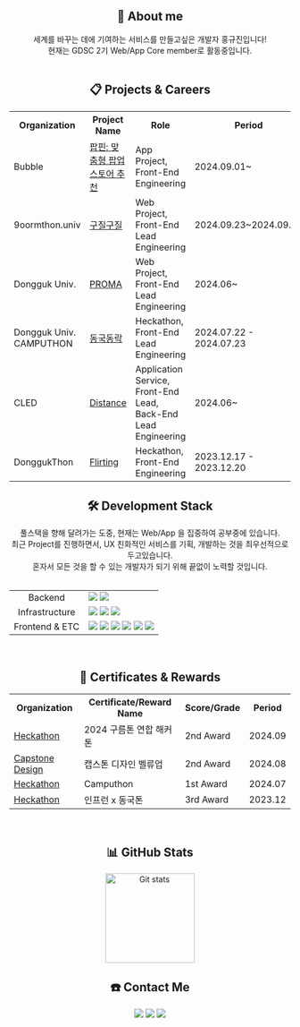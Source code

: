 <div align="center">
  <h2>🧐 About me</h2>
세계를 바꾸는 데에 기여하는 서비스를 만들고싶은 개발자 홍규진입니다!<br/> 현재는 GDSC 2기 Web/App Core member로 활동중입니다.<br/>
</div>

<br/>

<div align="center">
    <h2>📋 Projects & Careers</h2>
  <table>
    <tr>
      <th>Organization</th>
      <th>Project Name</th>
      <th>Role</th>
      <th>Period</th>
    </tr>
    <tr>
      <td>Bubble</td>
      <td><a href="https://github.com/proj-poppin/.github">팝핀: 맞춤형 팝업 스토어 추천</a></td>
      <td>App Project, Front-End Engineering</td>
      <td>2024.09.01~</td>
    </tr>
    <tr>
      <td>9oormthon.univ</td>
      <td><a href="https://github.com/Gooaein/GoojilGoojil-FE">구질구질</a></td>
      <td>Web Project, Front-End Lead Engineering</td>
      <td>2024.09.23~2024.09.29</td>
    </tr>
    <tr>
      <td>Dongguk Univ.</td>
      <td><a href="https://github.com/PROMAplatform/Proma_front">PROMA</a></td>
      <td>Web Project, Front-End Lead Engineering</td>
      <td>2024.06~</td>
    </tr>
    <tr>
      <td>Dongguk Univ. CAMPUTHON</td>
      <td><a href="https://github.com/PROMACAMputhon/front">동국동락</a></td>
      <td>Heckathon, Front-End Lead Engineering</td>
      <td>2024.07.22 - 2024.07.23</td>
    </tr>
    <tr>
      <td>CLED</td>
      <td><a href="https://github.com/rainofmay/distance">Distance</a></td>
      <td>Application Service, Front-End Lead, Back-End Lead Engineering</td>
      <td>2024.06~ </td>
    </tr>
    <tr>
      <td>DonggukThon</td>
      <td><a href="https://github.com/donggukthon/donggukthon_2023_1_F">Flirting</a></td>
      <td>Heckathon, Front-End Engineering</td>
      <td>2023.12.17 - 2023.12.20</td>
    </tr>
  </table>
</div>


<div align="center">
  <h2>🛠 Development Stack</h2>
  풀스택을 향해 달려가는 도중, 현재는 Web/App 을 집중하여 공부중에 있습니다.<br/>
  최근 Project를 진행하면서, UX 친화적인 서비스를 기획, 개발하는 것을 최우선적으로 두고있습니다.<br/>
  혼자서 모든 것을 할 수 있는 개발자가 되기 위해 끝없이 노력할 것입니다.<br/><br/>
  <table>
    <tr>
      <td align="center">Backend</td>
      <td>
        <div align="start">
          <img src="https://img.shields.io/badge/firebase-DD2C00?style=for-the-badge&logo=firebase&logoColor=white">
          <img src="https://img.shields.io/badge/Supabase-3FCF8E?style=for-the-badge&logo=Supabase&logoColor=white">
          <br/>
        </div>
      </td>
    </tr>
    <tr>
      <td align="center">Infrastructure</td>
      <td>
          <div>
            <img src="https://img.shields.io/badge/docker-%230db7ed.svg?style=for-the-badge&logo=docker&logoColor=white"> 
            <img src="https://img.shields.io/badge/AWS-232f32?style=for-the-badge&logo=amazonwebservices&logoColor=white">
            <img src="https://img.shields.io/badge/amazon s3-569A31?style=for-the-badge&logo=amazons3&logoColor=white">
        </div>
      </td>
    </tr>
    <tr>
      <td align="center">Frontend & ETC</td>
      <td>
        <div>
          <img src="https://img.shields.io/badge/HTML5-E34F26?style=for-the-badge&logo=HTML5&logoColor=white">
          <img src="https://img.shields.io/badge/CSS3-1572B6?style=for-the-badge&logo=CSS3&logoColor=white">
          <img src="https://img.shields.io/badge/JavaScript-F7DF1E?style=for-the-badge&logo=JavaScript&logoColor=white">
          <img src="https://img.shields.io/badge/React-61DAFB?style=for-the-badge&logo=React&logoColor=white">
          <img src="https://img.shields.io/badge/TypeScript-3178C6?style=for-the-badge&logo=TypeScript&logoColor=white">
          <img src="https://img.shields.io/badge/Flutter-02569B?style=for-the-badge&logo=Flutter&logoColor=white">
        </div>
      </td>
    </tr>
  </table>
</div>
<br/>

<div align="center">
  <h2>🏅 Certificates & Rewards</h2>
  <table>
    <tr>
      <th>Organization</th>
      <th>Certificate/Reward Name</th>
      <th>Score/Grade</th>
      <th>Period</th>
    </tr>
    <tr>
      <td><a href="https://github.com/Gooaein/GoojilGoojil-FE">Heckathon</a></td>
      <td>2024 구름톤 연합 해커톤</td>
      <td>2nd Award</td>
      <td>2024.09</td>
    </tr>
    <tr>
      <td><a href="https://github.com/PROMAplatform/Proma_front">Capstone Design</a></td>
      <td>캡스톤 디자인 벨류업</td>
      <td>2nd Award</td>
      <td>2024.08</td>
    </tr>
    <tr>
      <td><a href="https://github.com/PROMAplatform/Proma_front">Heckathon</a></td>
      <td>Camputhon</td>
      <td>1st Award</td>
      <td>2024.07</td>
    </tr>
    <tr>
      <td><a href="https://github.com/donggukthon/donggukthon_2023_1_F">Heckathon</a></td>
      <td>인프런 x 동국톤</td>
      <td>3rd Award</td>
      <td>2023.12</td>
    </tr>
  </table>
</div>
<br/>

<div align="center">
  <h2>📊 GitHub Stats</h2>
  <a href="#"><img src="https://github-readme-stats.vercel.app/api?username=Kyujenius" alt="Git stats" height="160px" /></a>
  <br/>
  <h2>☎️ Contact Me</h2>
  <a href="https://www.notion.so/ff9fdea45f2f449bb0a75c122801b4b9"><img src="https://img.shields.io/badge/Notion-000000?style=for-the-badge&logo=notion&logoColor=white"/></a>
  <a href="https://www.instagram.com/999999999jin/"><img src="https://img.shields.io/badge/Instagram-E4405F?style=flat-square&logo=Instagram&logoColor=white&link=https://www.instagram.com/999999999jin/"/></a>
  <a href="mailto:hkj020607@gmail.com"><img src="https://img.shields.io/badge/Gmail-d14836?style=flat-square&logo=Gmail&logoColor=white&link=mailto:hkj020607@gmail.com"/></a>
</div>

